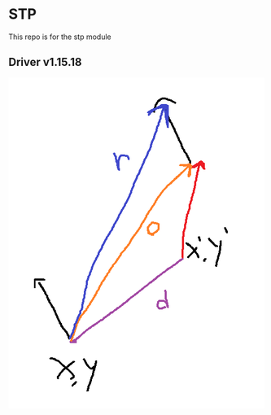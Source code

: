 # STP
This repo is for the stp module

## Driver v1.15.18

![alt text](driver_1.15.18.png)


<!-- TODO:
1. Determine car model
2. Define how to encode the model into optimizable equations
3. Implement model predictive control
4. Determine best window for Predictive control model
5. https://projekter.aau.dk/projekter/files/311422065/Thesis_19gr1038.pdf
6. https://users.ece.cmu.edu/~koopman/ahs/ahs_objectives/AHS8.pdf
7. https://webthesis.biblio.polito.it/12761/1/tesi.pdf
8. http://tesi.cab.unipd.it/53418/1/Veneri_Matteo_tesi.pdf
9.  -->
